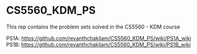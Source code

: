 # CS5560_KDM_PS
This rep contains the problem sets solved in the CS5560 - KDM course

PS1A: https://github.com/revanthchakilam/CS5560_KDM_PS/wiki/PS1A_wiki
PS1B: https://github.com/revanthchakilam/CS5560_KDM_PS/wiki/PS1B_wiki

